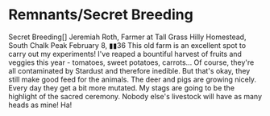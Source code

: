 # Remnants/Secret Breeding

Secret Breeding[]
Jeremiah Roth, Farmer at Tall Grass
Hilly Homestead, South Chalk Peak
February 8, ▮▮36
This old farm is an excellent spot to carry out my experiments! I've reaped a bountiful harvest of fruits and veggies this year - tomatoes, sweet potatoes, carrots... Of course, they're all contaminated by Stardust and therefore inedible. But that's okay, they still make good feed for the animals. The deer and pigs are growing nicely. Every day they get a bit more mutated. My stags are going to be the highlight of the sacred ceremony. Nobody else's livestock will have as many heads as mine! Ha!

